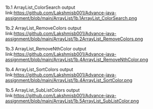 1b.1 ArrayList_ColorSearch output link:https://github.com/Lakshmisb001/Advance-java-assignment/blob/main/ArrayList/1b.1ArrayList_ColorSearch.png

1b.2 ArrayList_RemoveColors output link:https://github.com/Lakshmisb001/Advance-java-assignment/blob/main/ArrayList/1b.2ArrayList_RemoveColors.png

1b.3 ArrayList_RemoveNthColor output link:https://github.com/Lakshmisb001/Advance-java-assignment/blob/main/ArrayList/1b.4ArrayList_RemoveNthColor.png

1b.4 ArrayList_SortColors output link:https://github.com/Lakshmisb001/Advance-java-assignment/blob/main/ArrayList/1b.4ArrayList_SortColor.png

1b.5 ArrayList_SubListColors output link:https://github.com/Lakshmisb001/Advance-java-assignment/blob/main/ArrayList/1b.5ArrayList_SubListColor.png


